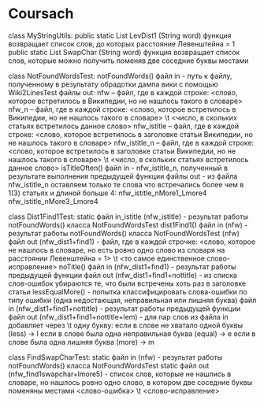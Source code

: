 # Coursach
class MyStringUtils:
  public static List<String> LevDist1 (String word)
    функция возвращает список слов, до которых расстояние Левенштейна = 1
  public static List<String> SwapChar (String word)
    функция возвращает список слов, которые можно получить поменяв две соседние буквы местами

class NotFoundWordsTest:
  notFoundWords()
    файл in - путь к файлу, полученному в результату обрадотки дампа вики с помощью Wiki2LinesTest
    файлы out:
      nfw – файл, где в каждой строке: <слово, которое встретилось в Википедии, но не нашлось такого в словаре>
      nfw_n – файл, где в каждой строке: <слово, которое встретилось в Википедии, но не нашлось такого в словаре> \t <число, в  скольких статьях встретилось данное слово>
      nfw_istitle – файл, где в каждой строке: <слово, которое встретилось в заголовке статьи Википедии, но не нашлось такого в словаре>
      nfw_istitle_n – файл, где в каждой строке: <слово, которое встретилось в заголовке статьи Википедии, но не нашлось такого в словаре> \t <число, в скольких статьях встретилось данное слово>
  isTitleOften()
    файл in - nfw_istitle_n, полученный в результате выполнения предыдущей функции
    файлы out - из файла nfw_istitle_n оставляем только те слова что встречались более чем в 1(3) статьях и длиной больше 4:
      nfw_istitle_nMore1_Lmore4
      nfw_istitle_nMore3_Lmore4

class Dist1Find1Test:
  static файл in_istitle (nfw_istitle) - результат работы notFoundWords() класса NotFoundWordsTest
  dist1Find1()
    файл in (nfw) - результат работы notFoundWords() класса NotFoundWordsTest (nfw)
    файл out (nfw_dist1+find1) - файл, где в каждой строчке: <слово, которое не нашлось в словаре, но есть ровно одно слово из словаря на расстоянии Левенштейна = 1> \t <то самое единственное слово-исправление>
  noTitle()
    файл in (nfw_dist1+find1) - результат работы предыдущей функции
    файл out (nfw_dist1+find1+nottitle) - из списка слов-ошибок убираются те, что были встречены хоть раз в заголовке статьи
  lessEqualMore() - попытка классифицировать слова-ошибки по типу ошибки (одна недостающая, неправильная или лишняя буква)
    файл in (nfw_dist1+find1+nottitle) - результат работы предыдущей функции
    файл out (nfw_dist1+find1+nottitle+lem) - для пар слов из файла in добавляет через \t одну букву:
      если в слове не хватало одной буквы (less)         -> l
      если в слове была одна неправильная буква (equal)  -> e
      если в слове была одна лишняя буква (more)         -> m

class FindSwapCharTest:
  static файл in (nfw) - результат работы notFoundWords() класса NotFoundWordsTest
  static файл out (nfw_find1swapchar+lmore5) - список слов, которые не нашлись в словаре, но нашлось ровно одно слово, в котором две соседние буквы поменяны местами <слово-ошибка> \t <слово-исправление>
